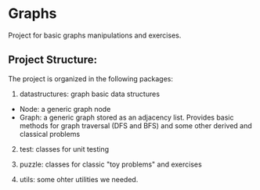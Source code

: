 Graphs
======

Project for basic graphs manipulations and exercises.

Project Structure:
------------------

The project is organized in the following packages:

1) datastructures: graph basic data structures
  - Node: a generic graph node
  - Graph: a generic graph stored as an adjacency list. Provides basic methods for graph traversal (DFS and BFS) and some other derived and classical problems

2) test: classes for unit testing

3) puzzle: classes for classic "toy problems" and exercises

4) utils: some ohter utilities we needed.